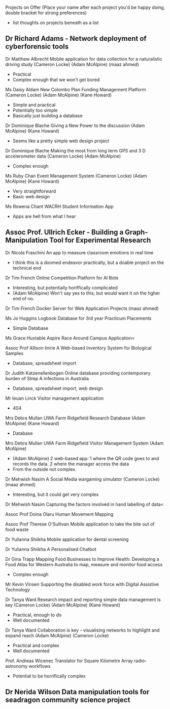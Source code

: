 Projects on Offer (Place your name after each project you'd be happy doing, double bracket for strong preferences)
  - list thoughts on projects beneath as a list

Dr Richard Adams - Network deployment of cyberforensic tools
  -
  
Dr Matthew Albrecht 	Mobile application for data collection for a naturalistic driving study (Cameron Locke) (Adam McAlpine) (maaz ahmed)
  - Practical
  - Complex enough that we won't get bored
  
Ms Daisy Aldam 	New Colombo Plan Funding Management Platform (Cameron Locke) (Adam McAlpine) (Kane Howard)
  - Simple and practical
  - Potentially too simple
  - Basically just building a database

Dr Dominique Blache 	Giving a New Power to the discussion (Adam McAlpine) (Kane Howard)
  - Seems like a pretty simple web design project

Dr Dominique Blache 	Making the most from long term GPS and 3 D accelerometer data (Cameron Locke) (Adam McAlpine)
  - Complex enough

Ms Ruby Chan 	Event Management System (Cameron Locke) (Adam McAlpine) (Kane Howard)
  - Very straightforward
  - Basic web design

Ms Rowena Chant 	WACRH Student Information App
  - Apps are hell from what I hear

Assoc Prof. Ullrich Ecker - Building a Graph-Manipulation Tool for Experimental Research
  - 
  
Dr Nicola Fraschini 	An app to measure classroom emotions in real time
  - I think this is a doomed endeavor practically, but a doable project on the technical end

Dr Tim French 	Online Competition Platform for AI Bots
  - Interesting, but potentially horiffically complicated
  -  (Adam McAlpine) Won't say yes to this, but would want it on the hgher end of no.

Dr Tim French 	Docker Server for Web Application Projects (maaz ahmed)


Ms Jo Huggins 	Logbook Database for 3rd year Practicum Placements
  - Simple Database

Ms Grace Huxtable 	Aspire Race Around Campus Application<

Assoc Prof Allison Imrie 	A Web-based Inventory System for Biological Samples
  - Database, spreadsheet import

Dr Judith Katzenellenbogen 	Online database providing contemporary burden of Strep A infections in Australia
  - Database, spreadsheet import, web design

Mr Ieuan Linck 	Visitor management application
  - 404

Mrs Debra Mullan 	UWA Farm Ridgefield Research Database (Adam McAlpine) (Kane Howard)
  - Database

Mrs Debra Mullan 	UWA Farm Ridgefield Visitor Management System (Adam McAlpine)
  - (Adam McAlpine) 2 web-based app: 1 where the QR code goes to and records the data. 2 where the manager access the data
  - From the outside not complex.

Dr Mehwish Nasim 	A Social Media wargaming simulator (Cameron Locke) (maaz ahmed)
  - Interesting, but it could get very complex

Dr Mehwish Nasim 	Capturing the factors involved in hand labelling of data<

Assoc Prof Doina Olaru 	Human Movement Mapping

Assoc Prof Therese O'Sullivan 	Mobile application to take the bite out of food waste

Dr Yulianna Shiikha 	Mobile application for dental screening

Dr Yulianna Shiikha 	A Personalised Chatbot

Dr Gina Trapp 	Mapping Food Businesses to Improve Health: Developing a Food Atlas for Western Australia to map, measure and monitor food access
  - Complex enough
  
Mr Kevin Vinsen 	Supporting the disabled work force with Digital Assistive Technology

Dr Tanya Ward 	Research impact and reporting simple data management is key (Cameron Locke) (Adam McAlpine) (Kane Howard)
  - Practical, enough to do
  - Well documented

Dr Tanya Ward 	Collaboration is key - visualising networks to highlight and expand reach (Adam McAlpine) (Cameron Locke)
  - Practical and complex
  - Well documented

Prof. Andreas Wicenec 	Translator for Square Kilometre Array radio-astronomy workflows
  - Potential to be horrifically complex

Dr Nerida Wilson 	Data manipulation tools for seadragon community science project
  -
